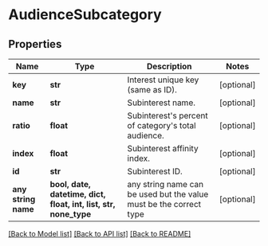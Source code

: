 # AudienceSubcategory


## Properties
Name | Type | Description | Notes
------------ | ------------- | ------------- | -------------
**key** | **str** | Interest unique key (same as ID). | [optional] 
**name** | **str** | Subinterest name. | [optional] 
**ratio** | **float** | Subinterest&#39;s percent of category&#39;s total audience. | [optional] 
**index** | **float** | Subinterest affinity index. | [optional] 
**id** | **str** | Subinterest ID. | [optional] 
**any string name** | **bool, date, datetime, dict, float, int, list, str, none_type** | any string name can be used but the value must be the correct type | [optional]

[[Back to Model list]](../README.md#documentation-for-models) [[Back to API list]](../README.md#documentation-for-api-endpoints) [[Back to README]](../README.md)


